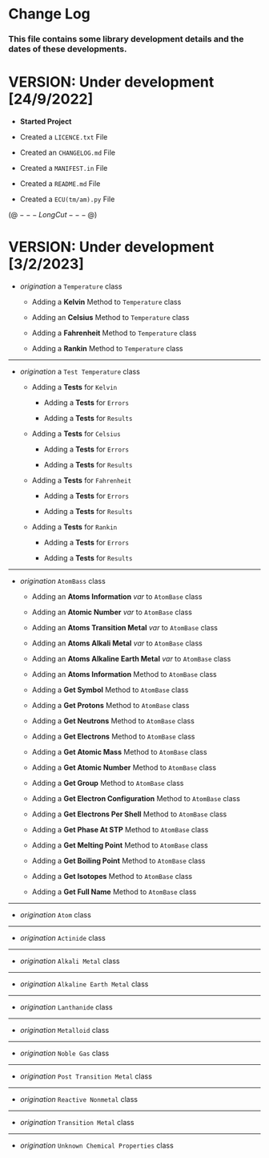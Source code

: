 
# Change Log 

### This file contains some library development details and the dates of these developments.

VERSION: Under development [24/9/2022]
=====================================
- **Started Project**

- Created a `LICENCE.txt` File

- Created an `CHANGELOG.md` File

- Created a `MANIFEST.in` File

- Created a `README.md` File

- Created a `ECU(tm/am).py` File

$(@---LongCut---@)$

VERSION: Under development [3/2/2023]
=====================================
- $origination$ a `Temperature` class

    - Adding a **Kelvin** Method to `Temperature` class

    - Adding an **Celsius** Method to `Temperature` class

    - Adding a **Fahrenheit** Method to `Temperature` class

    - Adding a **Rankin** Method to `Temperature` class

---------------------------------------------------------------

- $origination$ a `Test Temperature` class

    - Adding a **Tests** for `Kelvin`

        - Adding a **Tests** for `Errors`

        - Adding a **Tests** for `Results`

    - Adding a **Tests** for `Celsius`

        - Adding a **Tests** for `Errors`
        
        - Adding a **Tests** for `Results`
    
    - Adding a **Tests** for `Fahrenheit`

        - Adding a **Tests** for `Errors`
        
        - Adding a **Tests** for `Results`

    - Adding a **Tests** for `Rankin`

        - Adding a **Tests** for `Errors`
        
        - Adding a **Tests** for `Results`

------------------------------------------------------------------------

- $origination$ `AtomBass` class

    - Adding an **Atoms Information** *var* to `AtomBase` class

    - Adding an **Atomic Number** *var* to `AtomBase` class

    - Adding an **Atoms Transition Metal** *var* to `AtomBase` class

    - Adding an **Atoms Alkali Metal** *var* to `AtomBase` class

    - Adding an **Atoms Alkaline Earth Metal** *var* to `AtomBase` class

    - Adding an **Atoms Information** Method to `AtomBase` class
    
    - Adding a **Get Symbol** Method to `AtomBase` class

    - Adding a **Get Protons** Method to `AtomBase` class

    - Adding a **Get Neutrons** Method to `AtomBase` class

    - Adding a **Get Electrons** Method to `AtomBase` class

    - Adding a **Get Atomic Mass** Method to `AtomBase` class

    - Adding a **Get Atomic Number** Method to `AtomBase` class

    - Adding a **Get Group** Method to `AtomBase` class

    - Adding a **Get Electron Configuration** Method to `AtomBase` class

    - Adding a **Get Electrons Per Shell** Method to `AtomBase` class

    - Adding a **Get Phase At STP** Method to `AtomBase` class

    - Adding a **Get Melting Point** Method to `AtomBase` class

    - Adding a **Get Boiling Point** Method to `AtomBase` class

    - Adding a **Get Isotopes** Method to `AtomBase` class

    - Adding a **Get Full Name** Method to `AtomBase` class

-----------------------------------------------------------------

- $origination$ `Atom` class

-----------------------------------------------------------------

- $origination$ `Actinide` class

-----------------------------------------------------------------

- $origination$ `Alkali Metal` class

-----------------------------------------------------------------

- $origination$ `Alkaline Earth Metal` class

-----------------------------------------------------------------

- $origination$ `Lanthanide` class

-----------------------------------------------------------------

- $origination$ `Metalloid` class

-----------------------------------------------------------------

- $origination$ `Noble Gas` class

-----------------------------------------------------------------

- $origination$ `Post Transition Metal` class

-----------------------------------------------------------------

- $origination$ `Reactive Nonmetal` class

-----------------------------------------------------------------

- $origination$ `Transition Metal` class

-----------------------------------------------------------------

- $origination$ `Unknown Chemical Properties` class